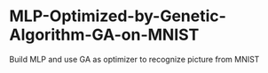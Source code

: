 # MLP-Optimized-by-Genetic-Algorithm-GA-on-MNIST
Build MLP and use GA as optimizer to recognize picture from MNIST
